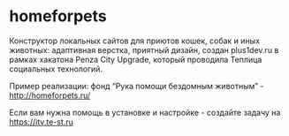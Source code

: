 # homeforpets
Конструктор локальных сайтов для приютов кошек, собак и иных животных: адаптивная верстка, приятный дизайн, создан plus1dev.ru в рамках хакатона Penza City Upgrade, который проводила Теплица социальных технологий. 

Пример реализации: фонд “Рука помощи бездомным животным” - http://homeforpets.ru/


Если вам нужна помощь в установке и настройке - создайте задачу на https://itv.te-st.ru

